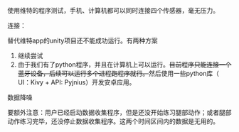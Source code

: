

使用维特的程序测试，手机、计算机都可以同时连接四个传感器，毫无压力。

连接：

替代维特app的unity项目还不能成功运行。有两种方案

1. 继续尝试
2. 由于我们有了python程序，并且在计算机上可以运行。~~目前程序只能连接一个蓝牙设备，后续可以运行多个进程跑程序就行。~~然后使用一些python库（ UI：Kivy + API: Pyjnius）开发安卓应用。

数据降噪

要额外注意：用户已经启动数据收集程序，但是还没开始练习腿部动作；或者腿部动作练习完毕，还没停止数据收集程序。这两个时间区间内的数据是无用的。



